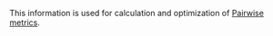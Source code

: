 
This information is used for calculation and optimization of [Pairwise metrics](../../../concepts/loss-functions-ranking.md).
